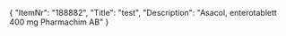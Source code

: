 {
  "ItemNr": "188882",
  "Title": "test",
  "Description": "Asacol, enterotablett 400 mg Pharmachim AB"
}